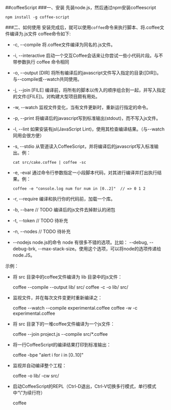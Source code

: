 ##coffeeScript
###一、安装
先装node.js，然后通过npm安装coffeescript
    
    npm install -g coffee-script

###二、如何使用
安装完成后，就可以使用<code>coffee</code>命令来执行脚本、将.coffee文件编译为.js文件
coffee命令如下:

  * -c, --compile   将.coffee文件编译为同名的.js文件。
  * -i, --interactive    启动一个交互Coffee会话来让你尝试一些小代码片段。与不带参数执行 coffee 命令相同
  * -o, --output [DIR]  将所有编译后的javascript文件写入指定的目录([DIR])。与--compile或--watch共同使用。
  * -j, --join [FILE]    编译前，将所有的脚本以传入的顺序组合到一起，并写入指定的文件([FILE])。对构建大型项目颇有用处。
  * -w, --watch    监视文件变化，当有文件更新时，重新运行指定的命令。
  * -p, --print    将编译后的javascript写到标准输出(stdout)，而不写入js文件。
  * -l, --lint    如果安装有jsl(JavaScript Lint)，使用其检查编译结果。（与--watch同用会很方便）
  * -s, --stdio    从管道读入CoffeeScript，并将编译后的javascript写入标准输出。例：
  
        cat src/cake.coffee | coffee -sc

  * -e, -eval    通过命令行参数指定一小段脚本代码，对其进行编译并打出执行结果。例：

        coffee -e "console.log num for num in [0..2]"  // => 0 1 2

  * -r, --require  编译和执行你的代码前，加载一个库。
  * -b, --bare  // TODO 编译后的js文件去掉默认的闭包
  * -t, --token  // TODO 待补充
  * -n, --nodes  // TODO 待补充
  * --nodejs  node.js的命令 node 有很多不错的选项。比如： --debug, --debug-brk, --max-stack-size。使用这个选项，可以将node的选项传递给node.JS。

示例：
  * 将 src 目录中的coffee文件编译为 lib 目录中的js文件：
    
    coffee --compile --output lib/ src/
    coffee -c -o lib/ src/

  * 监视文件，并在每次文件变更时重新编译之：
  
    coffee --watch --compile experimental.coffee
    coffee -w -c experimental.coffee

  * 将 src 目录下的一堆coffee文件编译为一个js文件：
  
    coffee --join project.js --compile src/*.coffee

  * 将一行CoffeeScript的编译结果打印到标准输出：
  
    coffee -bpe "alert i for i in [0..10]"

  * 监视并自动编译整个工程：

    coffee -o lib/ -cw src/

  * 启动CoffeeScript的REPL（Ctrl-D退出，Ctrl-V切换多行模式，单行模式中“\”为续行符）
  
    coffee


